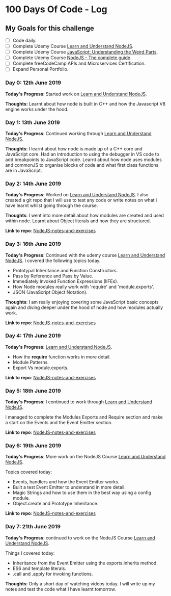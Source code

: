 # 100 Days Of Code - Log

## My Goals for this challenge

- [ ] Code daily.
- [ ] Complete Udemy Course [Learn and Understand NodeJS](https://www.udemy.com/understand-nodejs/).
- [ ] Complete Udemy Course [JavaScript: Understanding the Weird Parts](https://www.udemy.com/understand-javascript/).
- [ ] Complete Udemy Course [NodeJS - The complete guide](https://www.udemy.com/course/nodejs-the-complete-guide/).
- [ ] Complete freeCodeCamp APIs and Microservices Certification.
- [ ] Expand Personal Portfolio.

### Day 0: 12th June 2019

**Today's Progress**: Started work on [Learn and Understand NodeJS](https://www.udemy.com/understand-nodejs/).

**Thoughts:** Learnt about how node is built in C++ and how the Javascript V8 engine works under the hood.

### Day 1: 13th June 2019

**Today's Progress**: Continued working through [Learn and Understand NodeJS](https://www.udemy.com/understand-nodejs/).

**Thoughts**: I learnt about how node is made up of a C++ core and JavaScript core. Had an introduction to using the debugger in VS code to add breakpoints to
JavaScript code. Learnt about how node uses modules and commonJS to organise blocks of code and what first class functions are in JavaScript.

### Day 2: 14th June 2019

**Today's Progress**: Worked on [Learn and Understand NodeJS](https://www.udemy.com/understand-nodejs/).
I also created a git repo that I will use to test any code or write notes on what i have learnt whilst going through the course.

**Thoughts**: I went into more detail about how modules are created and used within node. Learnt about Object literals and how they are structured.

**Link to repo**: [NodeJS-notes-and-exercises](https://github.com/JamesHattersley83/NodeJS-notes-and-exercises)

### Day 3: 16th June 2019

**Today's Progress**: Continued with the udemy course [Learn and Understand NodeJS](https://www.udemy.com/understand-nodejs/).
I covered the following topics today.

- Prototypal Inheritance and Function Constructors.
- Pass by Reference and Pass by Value.
- Immediately Invoked Function Expressions (IIFEs).
- How Node modules really work with 'require' and 'module.exports'.
- JSON (JavaScript Object Notation).

**Thoughts**: I am really enjoying covering some JavaScript basic concepts again and diving deeper under the hood of node and how modules actually work.

**Link to repo**: [NodeJS-notes-and-exercises](https://github.com/JamesHattersley83/NodeJS-notes-and-exercises)

### Day 4: 17th June 2019

**Today's Progress**: [Learn and Understand NodeJS](https://www.udemy.com/understand-nodejs/).

- How the **require** function works in more detail.
- Module Patterns.
- Export Vs module.exports.

**Link to repo**: [NodeJS-notes-and-exercises](https://github.com/JamesHattersley83/NodeJS-notes-and-exercises)

### Day 5: 18th June 2019

**Today's Progress**: I continued to work through [Learn and Understand NodeJS](https://www.udemy.com/understand-nodejs/).

I managed to complete the Modules Exports and Require section and make a start on the Events and the Event Emitter section.

**Link to repo**: [NodeJS-notes-and-exercises](https://github.com/JamesHattersley83/NodeJS-notes-and-exercises)

### Day 6: 19th June 2019

**Today's Progress**: More work on the NodeJS Course [Learn and Understand NodeJS](https://www.udemy.com/understand-nodejs/).

Topics covered today:

- Events, handlers and how the Event Emitter works.
- Built a test Event Emitter to understand in more detail.
- Magic Strings and how to use them in the best way using a config module.
- Object.create and Prototype Inheritance.

**Link to repo**: [NodeJS-notes-and-exercises](https://github.com/JamesHattersley83/NodeJS-notes-and-exercises)

### Day 7: 21th June 2019

**Today's Progress**: continued to work on the NodeJS Course [Learn and Understand NodeJS](https://www.udemy.com/understand-nodejs/).

Things I covered today:

- Inheritance from the Event Emitter using the exports.inherits method.
- ES6 and template literals.
- .call and .apply for invoking functions.

**Thoughts**: Only a short day of watching videos today. I will write up my notes and test the code what I have learnt tomorrow.
